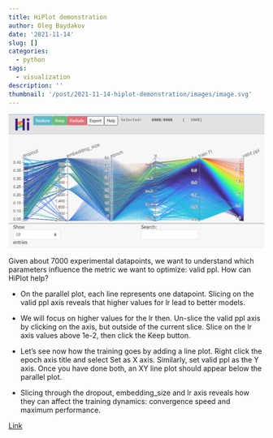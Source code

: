 ```yaml
---
title: HiPlot demonstration
author: Oleg Baydakov
date: '2021-11-14'
slug: []
categories:
  - python
tags:
  - visualization
description: ''
thumbnail: '/post/2021-11-14-hiplot-demonstration/images/image.svg'
---
```


![](images/hiplot.png)

Given about 7000 experimental datapoints, we want to understand which parameters influence the metric we want to optimize: valid ppl. How can HiPlot help?

* On the parallel plot, each line represents one datapoint. Slicing on the valid ppl axis reveals that higher values for lr lead to better models.

* We will focus on higher values for the lr then. Un-slice the valid ppl axis by clicking on the axis, but outside of the current slice. Slice on the lr axis values above 1e-2, then click the Keep button.

* Let’s see now how the training goes by adding a line plot. Right click the epoch axis title and select Set as X axis. Similarly, set valid ppl as the Y axis. Once you have done both, an XY line plot should appear below the parallel plot.

* Slicing through the dropout, embedding_size and lr axis reveals how they can affect the training dynamics: convergence speed and maximum performance.

[Link](https://facebookresearch.github.io/hiplot/)
